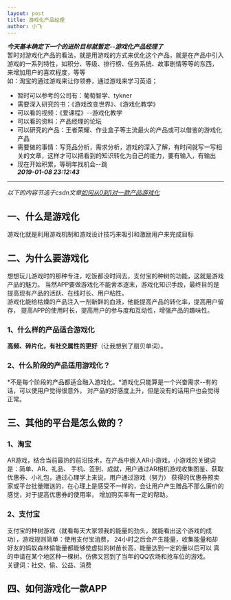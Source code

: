 ```yaml
---
layout: post
title: 游戏化产品经理
author: 小飞
---
```

***今天基本确定下一个的进阶目标就暂定--游戏化产品经理了***  
暂时对游戏化产品的看法，就是用游戏的方式来优化这个产品，就是在产品中引入游戏的一系列特性，如积分、等级、排行榜、任务系统、故事剧情等等的东西，
来增加用户的喜欢程度，等等    
如：淘宝的通过游戏来让你领券，通过游戏来学习英语；  
- 暂时可以参考的公司有：葡萄智学、tykner  
- 需要深入研究的书：《游戏改变世界》、《游戏化教学》  
- 可以看的视频：《爱课程》--游戏化教学  
- 可以看的资料：产品经理的论坛   
- 可以研究的产品：王者荣耀、作业盒子等主流最火的产品或可以借鉴的游戏化产品    
- 需要做的事情：写竞品分析，需求分析，游戏的深入了解，有时间就写一写相关的文章，这样才可以把看到的知识转化为自己的能力，要有输入，有输出  
- 现在开始积累，等明年找机会--跳  
***2019-01-08 23:12:43***   

---   

*以下的内容节选于csdn文章[如何从0到1对一款产品游戏化](https://blog.csdn.net/k7Jz78GeJJ/article/details/78921731)*
## 一、什么是游戏化
游戏化就是利用游戏机制和游戏设计技巧来吸引和激励用户来完成目标
## 二、为什么要游戏化
想想玩儿游戏时的那种专注，吃饭都没时间去，支付宝的种树的功能，这就是游戏产品的魅力。
当然APP要做游戏化不能舍本逐末，游戏化知识手段，最终目的是提高现有产品的活跃、在线时长、用户粘性。  
游戏化能给枯燥的产品注入一剂新鲜的血液，他能提高产品的转化率，提高用户留存，
提高APP的使用时长，提高用户的参与度和互动性，增强产品的趣味性。
### 1、什么样的产品适合游戏化
**高频、碎片化，有社交属性的更好**（让我想到了扇贝单词）。
### 2、什么阶段的产品适用游戏化？
*不是每个阶段的产品都适合融入游戏化。*游戏化只能算是一个兴奋需求--有的话，可以使用户觉得很意外，
对产品的好感度上升，但是没有的话用户也会觉得正常。
## 三、其他的平台是怎么做的？
### 1、淘宝
AR游戏，结合当前最热的前沿技术，在产品中嵌入AR小游戏，小游戏的关键词是：简单、AR、礼品、
手机、签到、成就，用户通过AR相机游戏收集图鉴、获取优惠券、小礼包，通过心理学上来说，用户通过游戏（努力）
获得的优惠券预卖家或平台批量赠送的，在心理上是感受不一样的，会让用户产生赠品不那么廉价的感觉，对于提高优惠券的使用率，
增加购买率有一定的帮助。
### 2、支付宝
支付宝的种树游戏（就看每天大家领我的能量的劲头，就能看出这个游戏的成功），游戏规则简单：使用支付宝消费，
24小时之后会产生能量，收集能量和却好友的蚂蚁森林偷能量都能够使虚拟的树苗长高，能量达到一定的量以后可以
真的申请在某个地区种一棵树。仿佛又回到了当年的QQ农场和抢车位的游戏。  
关键词：社交、偷、公益、消费  
## 四、如何游戏化一款APP
